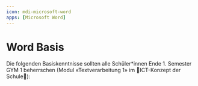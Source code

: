 ```yaml
---
icon: mdi-microsoft-word
apps: [Microsoft Word]
---
```


# Word Basis



Die folgenden Basiskenntnisse sollten alle Schüler*innen Ende 1. Semester GYM 1 beherrschen (Modul «Textverarbeitung 1» im 🚧ICT-Konzept der Schule🚧):

<Features/>

